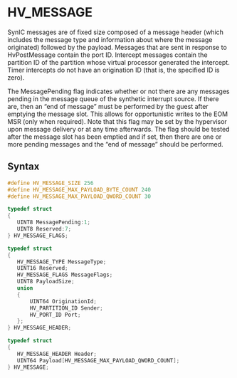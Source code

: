 # HV_MESSAGE

SynIC messages are of fixed size composed of a message header (which includes the message type and information about where the message originated) followed by the payload. Messages that are sent in response to HvPostMessage contain the port ID. Intercept messages contain the partition ID of the partition whose virtual processor generated the intercept. Timer intercepts do not have an origination ID (that is, the specified ID is zero).

The MessagePending flag indicates whether or not there are any messages pending in the message queue of the synthetic interrupt source. If there are, then an “end of message” must be performed by the guest after emptying the message slot. This allows for opportunistic writes to the EOM MSR (only when required). Note that this flag may be set by the hypervisor upon message delivery or at any time afterwards. The flag should be tested after the message slot has been emptied and if set, then there are one or more pending messages and the “end of message” should be performed.

## Syntax

 ```c
#define HV_MESSAGE_SIZE 256
#define HV_MESSAGE_MAX_PAYLOAD_BYTE_COUNT 240
#define HV_MESSAGE_MAX_PAYLOAD_QWORD_COUNT 30

typedef struct
{
    UINT8 MessagePending:1;
    UINT8 Reserved:7;
} HV_MESSAGE_FLAGS;

typedef struct
{
    HV_MESSAGE_TYPE MessageType;
    UINT16 Reserved;
    HV_MESSAGE_FLAGS MessageFlags;
    UINT8 PayloadSize;
    union
    {
        UINT64 OriginationId;
        HV_PARTITION_ID Sender;
        HV_PORT_ID Port;
    };
} HV_MESSAGE_HEADER;

typedef struct
{
    HV_MESSAGE_HEADER Header;
    UINT64 Payload[HV_MESSAGE_MAX_PAYLOAD_QWORD_COUNT];
} HV_MESSAGE;
 ```
